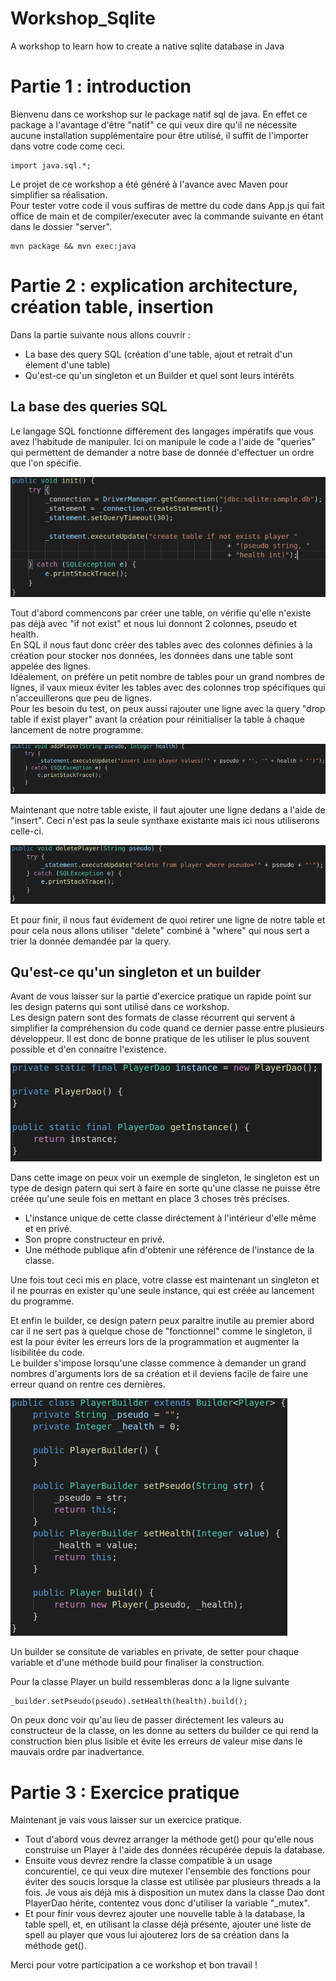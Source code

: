 # Workshop_Sqlite
A workshop to learn how to create a native sqlite database in Java

# Partie 1 : introduction
Bienvenu dans ce workshop sur le package natif sql de java. En effet ce package a l'avantage d'être "natif" ce qui veux dire qu'il ne nécessite aucune installation supplémentaire pour être utilisé, il suffit de l'importer dans votre code come ceci.
 ```
 import java.sql.*;
 ```
 
Le projet de ce workshop a été généré à l'avance avec Maven pour simplifier sa réalisation.\
Pour tester votre code il vous suffiras de mettre du code dans App.js qui fait office de main et de compiler/executer avec la commande suivante en étant dans le dossier "server".
```
mvn package && mvn exec:java
```
 
 # Partie 2 : explication architecture, création table, insertion
 
 Dans la partie suivante nous allons couvrir :
 + La base des query SQL (création d'une table, ajout et retrait d'un élement d'une table)
 + Qu'est-ce qu'un singleton et un Builder et quel sont leurs intérêts

## La base des queries SQL
Le langage SQL fonctionne différement des langages impératifs que vous avez l'habitude de manipuler. Ici on manipule le code a l'aide de "queries" qui permettent de demander a notre base de donnée d'effectuer un ordre que l'on spécifie.

![](images/image1.png)

Tout d'abord commencons par créer une table, on vérifie qu'elle n'existe pas déjà avec "if not exist" et nous lui donnont 2 colonnes, pseudo et health.\
En SQL il nous faut donc créer des tables avec des colonnes définies à la création pour stocker nos données, les données dans une table sont appelée des lignes.\
Idéalement, on préfére un petit nombre de tables pour un grand nombres de lignes, il vaux mieux éviter les tables avec des colonnes trop spécifiques qui n'acceuillerons que peu de lignes.\
Pour les besoin du test, on peux aussi rajouter une ligne avec la query "drop table if exist player" avant la création pour réinitialiser la table à chaque lancement de notre programme.

![](images/image2.png)

Maintenant que notre table existe, il faut ajouter une ligne dedans a l'aide de "insert". Ceci n'est pas la seule synthaxe existante mais ici nous utiliserons celle-ci.

![](images/image3.png)

Et pour finir, il nous faut évidement de quoi retirer une ligne de notre table et pour cela nous allons utiliser "delete" combiné à "where" qui nous sert a trier la donnée demandée par la query.

## Qu'est-ce qu'un singleton et un builder

Avant de vous laisser sur la partie d'exercice pratique un rapide point sur les design paterns qui sont utilisé dans ce workshop.\
Les design patern sont des formats de classe récurrent qui servent à simplifier la compréhension du code quand ce dernier passe entre plusieurs développeur. Il est donc de bonne pratique de les utiliser le plus souvent possible et d'en connaitre l'existence.

![](images/image4.png)

Dans cette image on peux voir un exemple de singleton, le singleton est un type de design patern qui sert à faire en sorte qu'une classe ne puisse être créée qu'une seule fois en mettant en place 3 choses très précises.
+ L'instance unique de cette classe diréctement à l'intérieur d'elle même et en privé.
+ Son propre constructeur en privé.
+ Une méthode publique afin d'obtenir une référence de l'instance de la classe.

Une fois tout ceci mis en place, votre classe est maintenant un singleton et il ne pourras en exister qu'une seule instance, qui est créée au lancement du programme.

Et enfin le builder, ce design patern peux paraitre inutile au premier abord car il ne sert pas à quelque chose de "fonctionnel" comme le singleton, il est la pour éviter les erreurs lors de la programmation et augmenter la lisibilitée du code.\
Le builder s'impose lorsqu'une classe commence à demander un grand nombres d'arguments lors de sa création et il deviens facile de faire une erreur quand on rentre ces dernières.

![](images/image5.png)

Un builder se consitute de variables en private, de setter pour chaque variable et d'une méthode build pour finaliser la construction.

Pour la classe Player un build ressembleras donc a la ligne suivante
```
_builder.setPseudo(pseudo).setHealth(health).build();
```
On peux donc voir qu'au lieu de passer diréctement les valeurs au constructeur de la classe, on les donne au setters du builder ce qui rend la construction bien plus lisible et évite les erreurs de valeur mise dans le mauvais ordre par inadvertance.

# Partie 3 : Exercice pratique

Maintenant je vais vous laisser sur un exercice pratique.

+ Tout d'abord vous devrez arranger la méthode get() pour qu'elle nous construise un Player à l'aide des données récupérée depuis la database.
+ Ensuite vous devrez rendre la classe compatible à un usage concurentiel, ce qui veux dire mutexer l'ensemble des fonctions pour éviter des soucis lorsque la classe est utilisée par plusieurs threads a la fois. Je vous ais déjà mis à disposition un mutex dans la classe Dao dont PlayerDao hérite, contentez vous donc d'utiliser la variable "_mutex".
+ Et pour finir vous devrez ajouter une nouvelle table à la database, la table spell, et, en utilisant la classe déjà présente, ajouter une liste de spell au player que vous lui ajouterez lors de sa création dans la méthode get().

Merci pour votre participation a ce workshop et bon travail !
 
